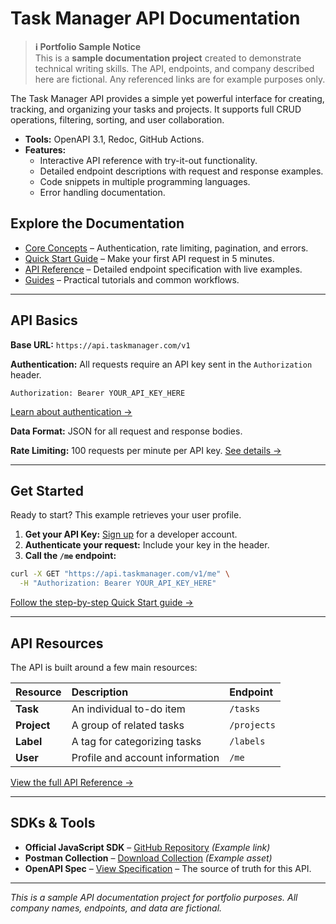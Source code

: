 # Task Manager API Documentation

> **ℹ️ Portfolio Sample Notice**  
> This is a **sample documentation project** created to demonstrate technical writing skills. The API, endpoints, and company described here are fictional. Any referenced links are for example purposes only.

The Task Manager API provides a simple yet powerful interface for creating, tracking, and organizing your tasks and projects. It supports full CRUD operations, filtering, sorting, and user collaboration.

*   **Tools:** OpenAPI 3.1, Redoc, GitHub Actions.
*   **Features:**
    *   Interactive API reference with try-it-out functionality.
    *   Detailed endpoint descriptions with request and response examples.
    *   Code snippets in multiple programming languages.
    *   Error handling documentation.

## Explore the Documentation

* [Core Concepts](concepts.md) – Authentication, rate limiting, pagination, and errors.
* [Quick Start Guide](quickstart.md) – Make your first API request in 5 minutes.
* [API Reference](Aoverview.md) – Detailed endpoint specification with live examples.
* [Guides](guides/search-filter.md) – Practical tutorials and common workflows.

---

## API Basics

**Base URL:** `https://api.taskmanager.com/v1`

**Authentication:** All requests require an API key sent in the `Authorization` header.
```http
Authorization: Bearer YOUR_API_KEY_HERE
```
[Learn about authentication →](concepts.md)

**Data Format:** JSON for all request and response bodies.

**Rate Limiting:** 100 requests per minute per API key.
[See details →](.сoncepts.md#rate-limiting)

---

## Get Started

Ready to start? This example retrieves your user profile.

1.  **Get your API Key:** [Sign up](https://app.taskmanager.com/signup) for a developer account.
2.  **Authenticate your request:** Include your key in the header.
3.  **Call the `/me` endpoint:**

```bash
curl -X GET "https://api.taskmanager.com/v1/me" \
  -H "Authorization: Bearer YOUR_API_KEY_HERE"
```

[Follow the step-by-step Quick Start guide →](quickstart.md)

---

## API Resources

The API is built around a few main resources:

| Resource | Description | Endpoint |
| :--- | :--- | :--- |
| **Task** | An individual to-do item | `/tasks` |
| **Project** | A group of related tasks | `/projects` |
| **Label** | A tag for categorizing tasks | `/labels` |
| **User** | Profile and account information | `/me` |

[View the full API Reference →](./reference/)

---

## SDKs & Tools

*   **Official JavaScript SDK** – [GitHub Repository](https://github.com/example) *(Example link)*
*   **Postman Collection** – [Download Collection](./assets/postman-collection.json) *(Example asset)*
*   **OpenAPI Spec** – [View Specification](./openapi.yaml) – The source of truth for this API.

---

*This is a sample API documentation project for portfolio purposes. All company names, endpoints, and data are fictional.*